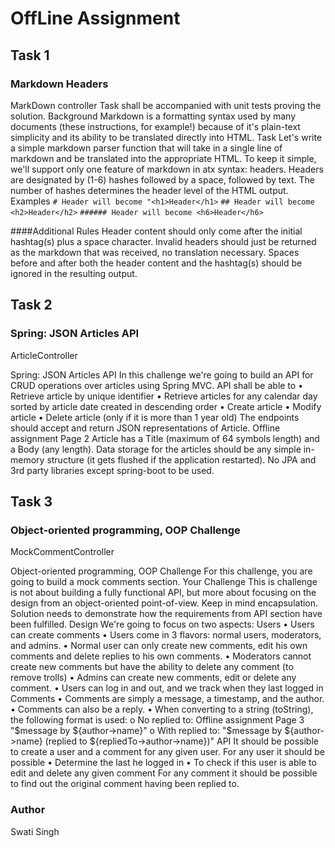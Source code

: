 # OffLine Assignment 

## Task 1
### Markdown Headers
MarkDown controller
Task shall be accompanied with unit tests proving the solution.
Background
Markdown is a formatting syntax used by many documents (these instructions, for example!) because of it's plain-text simplicity and its ability to be translated directly into HTML.
Task
Let's write a simple markdown parser function that will take in a single line of markdown and be translated into the appropriate HTML. To keep it simple, we'll support only one feature of markdown in atx syntax: headers.
Headers are designated by (1-6) hashes followed by a space, followed by text. The number of hashes determines the header level of the HTML output.<br/>
Examples
`# Header will become "<h1>Header</h1>`
 `## Header will become <h2>Header</h2>`
 `###### Header will become <h6>Header</h6>`

####Additional Rules
Header content should only come after the initial hashtag(s) plus a space character.
Invalid headers should just be returned as the markdown that was received, no translation necessary.
Spaces before and after both the header content and the hashtag(s) should be ignored in the resulting output.

## Task 2
### Spring: JSON Articles API
ArticleController

Spring: JSON Articles API
In this challenge we're going to build an API for CRUD operations over articles using Spring MVC.
API shall be able to
• Retrieve article by unique identifier
• Retrieve articles for any calendar day sorted by article date created in descending order
• Create article
• Modify article
• Delete article (only if it is more than 1 year old) The endpoints should accept and return JSON representations of Article.
Offline assignment Page 2
Article has a Title (maximum of 64 symbols length) and a Body (any length).
Data storage for the articles should be any simple in-memory structure (it gets flushed if the application restarted).
No JPA and 3rd party libraries except spring-boot to be used.

## Task 3
### Object-oriented programming, OOP Challenge
MockCommentController

Object-oriented programming, OOP Challenge
For this challenge, you are going to build a mock comments section.
Your Challenge
This is challenge is not about building a fully functional API, but more about focusing on the design from an object-oriented point-of-view. Keep in mind encapsulation.
Solution needs to demonstrate how the requirements from API section have been fulfilled.
Design
We're going to focus on two aspects:
Users
• Users can create comments
• Users come in 3 flavors: normal users, moderators, and admins.
• Normal user can only create new comments, edit his own comments and delete replies to his own comments.
• Moderators cannot create new comments but have the ability to delete any comment (to remove trolls)
• Admins can create new comments, edit or delete any comment.
• Users can log in and out, and we track when they last logged in
Comments
• Comments are simply a message, a timestamp, and the author.
• Comments can also be a reply. • When converting to a string (toString), the following format is used:
o No replied to:
Offline assignment Page 3
"$message by ${author->name}" o With replied to:
"$message by ${author->name} (replied to ${repliedTo->author->name})"
API
It should be possible to create a user and a comment for any given user.
For any user it should be possible
• Determine the last he logged in
• To check if this user is able to edit and delete any given comment
For any comment it should be possible to find out the original comment having been replied to.

### Author
Swati Singh
